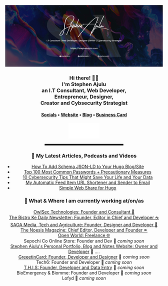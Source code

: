   <!-- Hi there! Feel free to make this your own but don't use my data -->
  
<div align="center">
  <a href="https://stephenajulu.com"><img src="images/stephenajulu header 2.png" alt="Ajulu's Header"></a>

  <br>
  
<h3>Hi there! 👋🤓<br>I'm Stephen Ajulu<br>an I.T Consultant, Web Developer, <br>Entrepreneur, Designer, <br>Creator and Cybsecurity Strategist</h3>

<h4> <a href="https://links.stephenajulu.com">Socials</a> • <a href="https://stephenajulu.com">Website</a> • <a href="https://ajulusthoughts.stephenajulu.com">Blog</a> • <a href="https://stephenajuluscard.carrd.co/">Business Card</a> </h4>

<a href="https://stephenajulu.com"><img src="images/rsz 300w asset_1.png" width="100"></a>

<hr width="50%" style="height:5px;">

<h3>📕 My Latest Articles, Podcasts and Videos</h3>

<!-- BLOG-POST-LIST:START -->
- [How To Add Schema JSON-LD to Your Hugo Blog/Site](https://ajulusthoughts2-1.netlify.app/post/how-to-add-schema-json-ld-to-your-hugo-blog-site/)
- [Top 100 Most Common Passwords + Precautionary Measures](https://ajulusthoughts2-1.netlify.app/post/top-100-most-common-passwords-precautionary-measures/)
- [10 Cybersecurity Tips That Might Save Your Life and Your Data](https://ajulusthoughts2-1.netlify.app/post/10-cybersecurity-tips-that-might-save-your-life-and-your-data/)
- [My Automatic Feed Item URL Shortener and Sender to Email](https://ajulusthoughts2-1.netlify.app/post/my-automatic-feed-item-url-shortener-and-sender-to-email/)
- [Simple Web Share for Hugo](https://ajulusthoughts2-1.netlify.app/post/simple-web-share-for-hugo/)
<!-- BLOG-POST-LIST:END -->

<h3>💼 What & Where I am currently working at/on/as</h3>

<p>
<a href="https://owlsectechnologies.co.ke">OwlSec Technologies: Founder and Consultant 💼</a><br>
<a href="https://thebistronewsletter.netlify.app">The Bistro Ke Daily Newsletter: Founder, Editor in Chief and Developer ☕</a><br>
<a href="https://saoainc.netlify.app">SAOA Media, Tech and Agriculture: Founder, Designer and Developer 💼</a><br>
<a href="https://thenoesismagazine.netlify.app">The Noesis Magazine: Chief Editor, Developer and Founder ✒</a><br>
<a href="https://stephenajulu.com">Open World: Freelance 🌐</a><br>
Sepochi Co Online Store: Founder and Dev 🚀 <em>coming soon</em><br>
<a href="https://stephenajulu.com">Stephen Ajulu's Personal Portfolio, Blog and Notes Website: Owner and Developer</a>  🚀 ....<br>
<a href="https://greeetincard.carrd.co">GreeetinCard: Founder, Developer and Designer</a>  🚀 <em>coming soon</em><br>
Tech6: Founder and Developer  🚀 <em>coming soon</em><br>
<a href="https://this1.netlify.app">T.H.I.S: Founder, Developer and Data Entry</a>  🚀 <em>coming soon</em><br>
BioEmergency & Biomme: Founder and Developer  🚀 <em>coming soon</em><br>
Lofyd  🚀 <em>coming soon</em>
</p>
</div>
